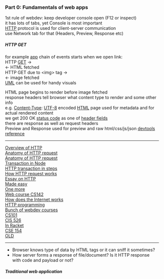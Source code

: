 ### Part 0: Fundamentals of web apps
1st rule of webdev: keep developer console open (F12 or inspect)  
it has lots of tabs, yet Console is most important  
[HTTP](https://developer.mozilla.org/en-US/docs/Web/HTTP) protocol is used for client-server   communication  
use Network tab for that (Headers, Preview, Response etc)  

##### HTTP GET
for example [app](https://studies.cs.helsinki.fi/exampleapp/) chain of events starts when we open link:  
HTTP [GET](https://developer.mozilla.org/en-US/docs/Web/HTTP/Methods/GET) ->   
<- HTML fetched  
HTTP GET due to \<img> tag ->   
<- image fetched  
[UML](https://www.geeksforgeeks.org/unified-modeling-language-uml-sequence-diagrams/) can be used for handy visuals  

HTML page begins to render before image fetched  
response headers tell browser what content type to render and some other info  
e.g. [Content-Type](https://developer.mozilla.org/en-US/docs/Web/HTTP/Headers/Content-Type): [UTF-8](https://en.wikipedia.org/wiki/UTF-8) encoded   [HTML](https://en.wikipedia.org/wiki/HTML) page
[<head>](https://developer.mozilla.org/en-US/docs/Web/HTML/Element/head) used for metadata and [<body>](https://developer.mozilla.org/en-US/docs/Web/HTML/Element/body) for actual rendered content  
we get 200 OK [status code](https://en.wikipedia.org/wiki/List_of_HTTP_status_codes) as one of [header fields](https://en.wikipedia.org/wiki/List_of_HTTP_header_fields)  
there are response as well as request headers  
Preview and Response used for preview and raw html/css/js/json [devtools reference](https://developer.chrome.com/docs/devtools/network/)  

---- 
[Overview of HTTP](https://developer.mozilla.org/en-US/docs/Web/HTTP/Overview)  
[Anatomy of HTTP request](https://gavilan.blog/2019/01/03/anatomy-of-an-http-request/)  
[Anatomy of HTTP request](https://betterprogramming.pub/the-anatomy-of-an-http-request-728a469ecba9)  
[Transaction in Node](https://nodejs.org/uk/docs/guides/anatomy-of-an-http-transaction/)  
[HTTP transaction in steps](https://www.catchpoint.com/blog/http-transaction-steps)  
[How HTTP request works](https://flaviocopes.com/http-request/)  
[Essay on HTTP](https://xeiaso.net/blog/how-http-requests-work-2020-05-19)  
[Made easy](http://ksuweb.kennesaw.edu/~bsetzer/old/4720sp16/nanoc/output/notes/supplement/HTTP%20Made%20Really%20Easy.html)  
[One more](https://cis.msjc.edu/Tutorials/Internet/WWW/HTTP/)  
[Web course CS142](https://web.stanford.edu/class/cs142/lectures.html)   
[How does the Internet works](http://www.theshulers.com/whitepapers/internet_whitepaper/index.html)  
[HTTP programming](https://cs.lmu.edu/~ray/notes/httpprogramming/)  
[Bunch of webdev courses](https://github.com/Developer-Y/cs-video-courses#web-programming-and-internet-technologies)  
[CS101](https://web.stanford.edu/class/cs101/index.html)  
[CIS 526](https://textbooks.cs.ksu.edu/cis526/)  
[In Racket](https://plt.cs.northwestern.edu/snapshots/current/doc/web-server/index.html)  
[CSE 154](https://courses.cs.washington.edu/courses/cse154/22su/resources/index.html)  
[OLD](https://courses.cs.washington.edu/courses/cse154/14au/lectures.shtml#today)  

----
- Browser knows type of data by HTML tags or it can sniff it sometimes?
- How server forms a response of file/document? Is it HTTP response with code and payload or not?


##### Traditional web application











